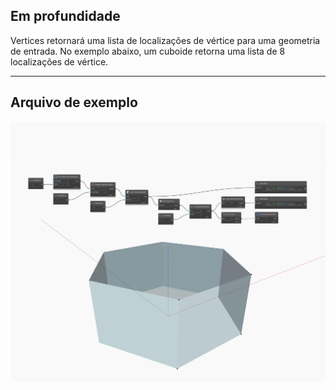 ## Em profundidade
Vertices retornará uma lista de localizações de vértice para uma geometria de entrada. No exemplo abaixo, um cuboide retorna uma lista de 8 localizações de vértice.
___
## Arquivo de exemplo

![Vertices](./Autodesk.DesignScript.Geometry.Face.Vertices_img.jpg)

